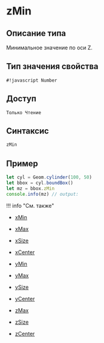 # zMin

## Описание типа
Минимальное значение по оси Z.

## Тип значения свойства
`#!javascript Number`

## Доступ
`Только Чтение`

## Синтаксис
``` javascript
zMin
```
## Пример
``` javascript linenums="1"
let cyl = Geom.cylinder(100, 50)
let bbox = cyl.boundBox()
let mz = bbox.zMin
console.info(mz) // output:
```
!!! info "См. также"

- [xMin](./xMin.md)

- [xMax](./xMax.md)

- [xSize](./xSize.md)

- [xCenter](./xCenter.md)

- [yMin](./yMin.md)

- [yMax](./yMax.md)

- [ySize](./ySize.md)

- [yCenter](./yCenter.md)

- [zMax](./zMax.md)

- [zSize](./zSize.md)

- [zCenter](./zCenter.md)
